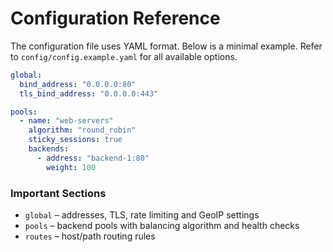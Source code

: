 # Configuration Reference

The configuration file uses YAML format. Below is a minimal example. Refer to
`config/config.example.yaml` for all available options.

```yaml
global:
  bind_address: "0.0.0.0:80"
  tls_bind_address: "0.0.0.0:443"

pools:
  - name: "web-servers"
    algorithm: "round_robin"
    sticky_sessions: true
    backends:
      - address: "backend-1:80"
        weight: 100
```

### Important Sections

- `global` – addresses, TLS, rate limiting and GeoIP settings
- `pools` – backend pools with balancing algorithm and health checks
- `routes` – host/path routing rules
